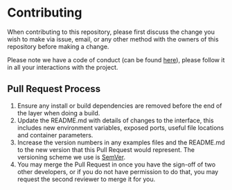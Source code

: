 # Contributing

When contributing to this repository, please first discuss the change you wish to make via issue,
email, or any other method with the owners of this repository before making a change.

Please note we have a code of conduct (can be found [here][code-of-conduct-url]), please follow it in all your interactions with the project.

## Pull Request Process

1. Ensure any install or build dependencies are removed before the end of the layer when doing a
   build.
2. Update the README.md with details of changes to the interface, this includes new environment
   variables, exposed ports, useful file locations and container parameters.
3. Increase the version numbers in any examples files and the README.md to the new version that this
   Pull Request would represent. The versioning scheme we use is [SemVer](http://semver.org/).
4. You may merge the Pull Request in once you have the sign-off of two other developers, or if you
   do not have permission to do that, you may request the second reviewer to merge it for you.

[code-of-conduct-url]: https://github.com/devtobi/theisen-template/blob/master/CODE_OF_CONDUCT.md
